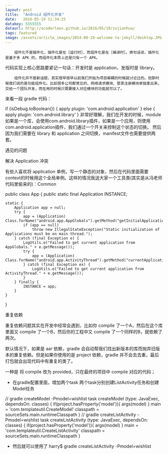 ```yaml
---
layout: post
title:  "Android 组件化开发"
date:   2016-05-19 11:34:25
datakey: 5555555
dataurl: http://acoderleex.github.io/2016/05/19/zujianhua/
tags: featured
image: /assets/article_images/2014-08-29-welcome-to-jekyll/desktop.JPG
---
```



        组件化不是插件化，插件化是在［运行时］，而组件化是在［编译时］。换句话说，插件化是基于多 APK 的，而组件化本质上还是只有一个 APK。
代码实现上核心思路要紧记一句话：开发时是 application，发版时是 library。


        组件化并不是新话题，其实很早很早以前我们开始为项目解耦的时候就讨论过的。但那时候我们说的是功能组件化。比如很多公司都常见的，网络请求模块、登录注册模块单独拿出来，交给一个团队开发，而在用的时候只需要接入对应模块的功能就可以了。


来看一段 gradle 代码：

if (isDebug.toBoolean()) {
    apply plugin: 'com.android.application'
} else {
    apply plugin: 'com.android.library'
}
非常好理解，我们在开发的时候，module 如果是一个库，会使用com.android.library插件，如果是一个应用，则使用com.android.application插件，我们通过一个开关来控制这个状态的切换。
然后因为我们需要在 library 和 application 之间切换，manifest文件也需要提供两套。





遇见的问题

解决 Application 冲突

有些人喜欢将 application 单例，写一个静态的对象，然后在代码里面需要context的时候用这个全局单例。这样的情况我送大家一个工具类(其实是从冯老师代码里偷来的)：Common

public class App {
    public static final Application INSTANCE;

    static {
        Application app = null;
        try {
            app = (Application) Class.forName("android.app.AppGlobals").getMethod("getInitialApplication").invoke(null);
            if (app == null)
                throw new IllegalStateException("Static initialization of Applications must be on main thread.");
        } catch (final Exception e) {
            LogUtils.e("Failed to get current application from AppGlobals." + e.getMessage());
            try {
                app = (Application) Class.forName("android.app.ActivityThread").getMethod("currentApplication").invoke(null);
            } catch (final Exception ex) {
                LogUtils.e("Failed to get current application from ActivityThread." + e.getMessage());
            }
        } finally {
            INSTANCE = app;
        }
    }
}

重复依赖


重复依赖问题其实在开发中经常会遇到，比如你 compile 了一个A，然后在这个库里面又 compile 了一个B，然后你的工程中又 compile 了一个同样的B，就依赖了两次。

默认情况下，如果是 aar 依赖，gradle 会自动帮我们找出新版本的库而抛弃旧版本的重复依赖。但是如果你使用的是 project 依赖，gradle 并不会去去重，最后打包就会出现代码中有重复的类了。

一种是 将 compile 改为 provided，只在最终的项目中 compile 对应的代码；



* 在gradle配置里面，增加两个task
两个task分别创建ListActivity任务和创建Model任务

// gradle createModel -Pmodel=wishlist
task createModel (type: JavaExec, dependsOn: classes) {
    if(project.hasProperty('model')){
        args(model)
    }
    main = 'com.templateutil.CreateModel'
    classpath = sourceSets.main.runtimeClasspath
}
// gradle createListActivity -Pmodel=wishlist
task createListActivity (type: JavaExec, dependsOn: classes) {
    if(project.hasProperty('model')){
        args(model)
    }
    main = 'com.templateutil.CreateListActivity'
    classpath = sourceSets.main.runtimeClasspath
}
* 然后就可以使用了
harry$ gradle createListActivity -Pmodel=wishlist
